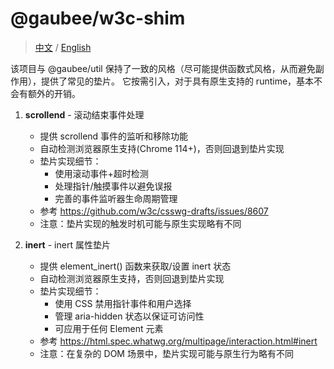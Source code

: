 # @gaubee/w3c-shim

> [中文](./README-zh.md) / [English](./README.md)

该项目与 @gaubee/util 保持了一致的风格（尽可能提供函数式风格，从而避免副作用），提供了常见的垫片。 它按需引入，对于具有原生支持的 runtime，基本不会有额外的开销。

1. **scrollend** - 滚动结束事件处理
   - 提供 scrollend 事件的监听和移除功能
   - 自动检测浏览器原生支持(Chrome 114+)，否则回退到垫片实现
   - 垫片实现细节：
     - 使用滚动事件+超时检测
     - 处理指针/触摸事件以避免误报
     - 完善的事件监听器生命周期管理
   - 参考 https://github.com/w3c/csswg-drafts/issues/8607
   - 注意：垫片实现的触发时机可能与原生实现略有不同

2. **inert** - inert 属性垫片
   - 提供 element_inert() 函数来获取/设置 inert 状态
   - 自动检测浏览器原生支持，否则回退到垫片实现
   - 垫片实现细节：
     - 使用 CSS 禁用指针事件和用户选择
     - 管理 aria-hidden 状态以保证可访问性
     - 可应用于任何 Element 元素
   - 参考 https://html.spec.whatwg.org/multipage/interaction.html#inert
   - 注意：在复杂的 DOM 场景中，垫片实现可能与原生行为略有不同
